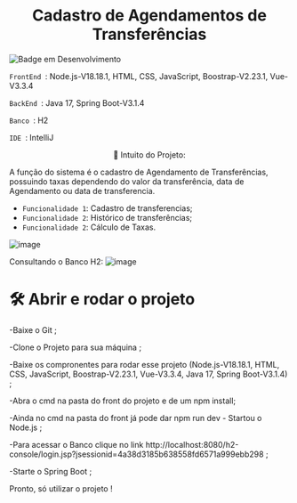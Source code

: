 <h1 align="center"> Cadastro de Agendamentos de Transferências </h1>

![Badge em Desenvolvimento](http://img.shields.io/static/v1?label=STATUS&message=EM%20DESENVOLVIMENTO&color=GREEN&style=for-the-badge)

`FrontEnd `: Node.js-V18.18.1, HTML, CSS, JavaScript, Boostrap-V2.23.1, Vue-V3.3.4

`BackEnd `: Java 17, Spring Boot-V3.1.4

`Banco `: H2

`IDE `: IntelliJ
<p align="center">🚀 Intuito do Projeto:</p>
 A função do sistema é o cadastro de Agendamento de Transferências, possuindo taxas dependendo do valor da transferência, data de Agendamento ou data de transferencia.

- `Funcionalidade 1`: Cadastro de transferencias;
- `Funcionalidade 2`: Histórico de transferências;
- `Funcionalidade 2`: Cálculo de Taxas.
  
 ![image](https://github.com/MariaPaulaGementi/AgendaTransferencias/assets/147748276/b2167abc-b293-46ee-a178-8339dd72098b)

Consultando o Banco H2:
![image](https://github.com/MariaPaulaGementi/AgendaTransferencias/assets/147748276/b3ca0a60-63ac-4920-a4e5-d436f537c781)

# 🛠️ Abrir e rodar o projeto
-Baixe o Git ;

-Clone o Projeto para sua máquina ;

-Baixe os compronentes para rodar esse projeto (Node.js-V18.18.1, HTML, CSS, JavaScript, Boostrap-V2.23.1, Vue-V3.3.4, Java 17, Spring Boot-V3.1.4) ;

-Abra o cmd na pasta do front do projeto e de um npm install;

-Ainda no cmd na pasta do front já pode dar npm run dev - Startou o Node.js ;

-Para acessar o Banco clique no link http://localhost:8080/h2-console/login.jsp?jsessionid=4a38d3185b638558fd6571a999ebb298 ;

-Starte o Spring Boot ;

Pronto, só utilizar o projeto !
